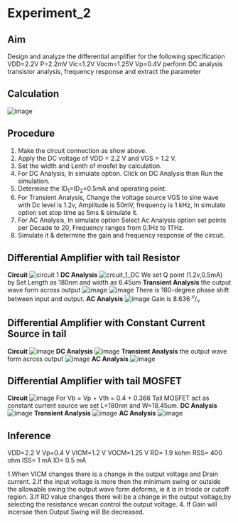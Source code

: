 # Experiment_2
## Aim
Design and analyze the differential amplifier for the following specification VDD=2.2V P=2.2mV Vic=1.2V
Vocm=1.25V Vp=0.4V perform DC analysis transistor analysis, frequency response and extract the parameter
## Calculation
![image](https://github.com/user-attachments/assets/3ef28bc6-a630-4de1-ad91-17f0bcd379d9)
## Procedure 
1.	Make the circuit connection as show above.
2.	Apply the DC voltage of VDD = 2.2 V and VGS = 1.2 V.
3.	Set the width and Lenth of mosfet by calculation.
4.	For DC Analysis, In simulate option. Click on DC Analysis then Run the simulation.
5.	Determine the ID<sub>1</sub>=ID<sub>2</sub>=0.5mA and operating point.
6.	For Transient Analysis, Change the voltage source VGS to sine wave with Dc level is 1.2v, Amplitude is 50mV, frequency is 1 kHz, In simulate option set stop time as 5ms & simulate it.
7.	For AC Analysis, In simulate option Select Ac Analysis option set points per Decade to 20, Frequency ranges from 0.1Hz to 1THz. 
8.	Simulate it & determine the gain and frequency response of the circuit.
## Differential Amplifier with tail Resistor
**Circuit**
![circuit 1](https://github.com/user-attachments/assets/c3982eda-b3c6-48a6-bc8b-59be0e64fd3c)
**DC Analysis**
![crcuit_1_DC](https://github.com/user-attachments/assets/1a21842a-322c-485e-a748-c637332e9f5d)
We set Q point (1.2v,0.5mA) by Set Length as 180nm and width as 6.45um
**Transient Analysis**
the output wave form across output 
![image](https://github.com/user-attachments/assets/29e6e18f-0d64-4821-aecc-99bdf5500d0e)
![image](https://github.com/user-attachments/assets/7eda1a8d-d9df-4eeb-a574-fa5ec67924d7)
There is 180-degree phase shift between input and output.
**AC Analysis**
![image](https://github.com/user-attachments/assets/8d5ea834-e7c7-47c1-a1ee-bd811c444258)
Gain is 8.636 <sup>v</sup>/<sub>v</sub>
## Differential Amplifier with Constant Current Source in tail 
**Circuit**
![image](https://github.com/user-attachments/assets/f5945e10-c06c-4845-afed-c7ea97df0d57)
**DC Analysis**
![image](https://github.com/user-attachments/assets/b2626b73-90e0-43d8-a1c6-b2edaf7b97ed)
**Transient Analysis**
the output wave form across output 
![image](https://github.com/user-attachments/assets/8bca769f-0531-4a5c-b75e-1654c6d94e56)
**AC Analysis**
![image](https://github.com/user-attachments/assets/8d5ea834-e7c7-47c1-a1ee-bd811c444258)
## Differential Amplifier with tail MOSFET
**Circuit**
![image](https://github.com/user-attachments/assets/8cc72361-110f-4187-ad6e-818f7155b786)
For Vb = Vp + Vth = 0.4 + 0.366
Tail MOSFET act as constant current source we set L=180nm and W=18.45um.
**DC Analysis**
![image](https://github.com/user-attachments/assets/8108b932-2a0d-46a3-9378-fe3afa5e6ddf)
**Transient Analysis**
![image](https://github.com/user-attachments/assets/4281ba00-5ced-4512-bb73-787ff360f8f7)
**AC Analysis**
![image](https://github.com/user-attachments/assets/8d5ea834-e7c7-47c1-a1ee-bd811c444258)
## Inference

VDD=2.2 V
Vp=0.4 V
VICM=1.2 V
VOCM=1.25 V
RD= 1.9 kohm
RSS= 400 ohm
ISS= 1 mA
ID= 0.5 mA

1.When VICM changes there is a change in the output voltage and Drain current.
2.If the input voltage is more then the minimum swing or outside the allowable swing the output wave form deforms, ie it is in triode or cutoff region.
3.If RD value changes there will be a change in the output voltage,by selecting the resistance wecan control the output voltage.
4. If Gain will incersae then Output Swing will Be decreased.

